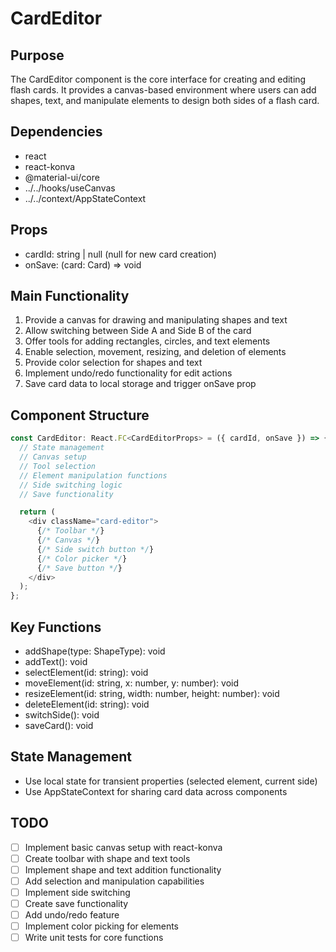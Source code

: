 # CardEditor

## Purpose
The CardEditor component is the core interface for creating and editing flash cards. It provides a canvas-based environment where users can add shapes, text, and manipulate elements to design both sides of a flash card.

## Dependencies
- react
- react-konva
- @material-ui/core
- ../../hooks/useCanvas
- ../../context/AppStateContext

## Props
- cardId: string | null (null for new card creation)
- onSave: (card: Card) => void

## Main Functionality
1. Provide a canvas for drawing and manipulating shapes and text
2. Allow switching between Side A and Side B of the card
3. Offer tools for adding rectangles, circles, and text elements
4. Enable selection, movement, resizing, and deletion of elements
5. Provide color selection for shapes and text
6. Implement undo/redo functionality for edit actions
7. Save card data to local storage and trigger onSave prop

## Component Structure
```typescript
const CardEditor: React.FC<CardEditorProps> = ({ cardId, onSave }) => {
  // State management
  // Canvas setup
  // Tool selection
  // Element manipulation functions
  // Side switching logic
  // Save functionality

  return (
    <div className="card-editor">
      {/* Toolbar */}
      {/* Canvas */}
      {/* Side switch button */}
      {/* Color picker */}
      {/* Save button */}
    </div>
  );
};
```

## Key Functions
- addShape(type: ShapeType): void
- addText(): void
- selectElement(id: string): void
- moveElement(id: string, x: number, y: number): void
- resizeElement(id: string, width: number, height: number): void
- deleteElement(id: string): void
- switchSide(): void
- saveCard(): void

## State Management
- Use local state for transient properties (selected element, current side)
- Use AppStateContext for sharing card data across components

## TODO
- [ ] Implement basic canvas setup with react-konva
- [ ] Create toolbar with shape and text tools
- [ ] Implement shape and text addition functionality
- [ ] Add selection and manipulation capabilities
- [ ] Implement side switching
- [ ] Create save functionality
- [ ] Add undo/redo feature
- [ ] Implement color picking for elements
- [ ] Write unit tests for core functions